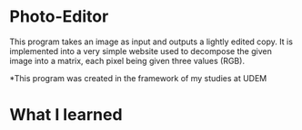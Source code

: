 # Photo-Editor

This program takes an image as input and outputs a lightly edited copy. It is implemented into a very simple website used to decompose the given image into a matrix, each pixel being given three values (RGB).

*This program was created in the framework of my studies at UDEM

# What I learned 

  


